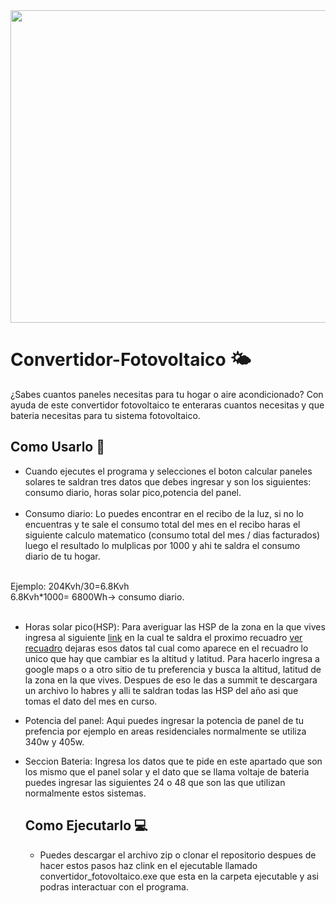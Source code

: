 <div>
<img src="https://i.ibb.co/xHbc9tY/29d4bf5b-4862-41f5-92f0-7b683102fe9e.jpg" width= 1480 height=500>
</div>

# Convertidor-Fotovoltaico 🌤️
¿Sabes cuantos paneles necesitas para tu hogar o aire acondicionado? Con ayuda de este convertidor fotovoltaico te enteraras cuantos necesitas y que bateria necesitas para tu sistema fotovoltaico.

## Como Usarlo 🤔

- Cuando ejecutes el programa y selecciones el boton calcular paneles solares te saldran tres datos que debes ingresar y son los siguientes: consumo diario, horas solar pico,potencia del panel.<br><br>
- Consumo diario: Lo puedes encontrar en el recibo de la luz, si no lo encuentras y te sale el consumo total del mes en el recibo haras el siguiente calculo matematico (consumo total del mes / dias facturados)
luego el resultado lo mulplicas por 1000 y ahi te saldra el consumo diario de tu hogar.<br>
<br>
Ejemplo: 204Kvh/30=6.8Kvh<br>
          6.8Kvh*1000= 6800Wh-> consumo diario.<br>
  <br>

- Horas solar pico(HSP): Para averiguar las HSP de la zona en la que vives ingresa al siguiente  <a href= "https://power.larc.nasa.gov/data-access-viewer/">link</a> en la cual te saldra el proximo recuadro <a href="https://drive.google.com/file/d/1hzIYe8IIwGzV9RC0xq5cWsmc-AV2bW74/view?usp=sharing">ver recuadro</a> dejaras esos datos tal cual como aparece en el recuadro lo unico que hay que cambiar es la altitud y latitud. Para hacerlo ingresa a google maps o a otro sitio
de tu preferencia y busca la altitud, latitud de la zona en la que vives. Despues de eso le das a summit te descargara un archivo lo habres y alli te saldran todas las HSP del año asi que tomas el dato del mes en curso.

- Potencia del panel: Aqui puedes ingresar la potencia de panel de tu prefencia por ejemplo en areas residenciales normalmente se utiliza 340w y 405w.
- Seccion Bateria: Ingresa los datos que te pide en este apartado que son los mismo que el panel solar y el dato que se llama voltaje de bateria puedes ingresar las siguientes 24 o 48 que son las que utilizan normalmente estos sistemas.

  ## Como Ejecutarlo 💻
  - Puedes descargar el archivo zip o clonar el repositorio despues de hacer estos pasos haz clink en el ejecutable llamado convertidor_fotovoltaico.exe que esta en la carpeta ejecutable y asi podras interactuar con el programa.
